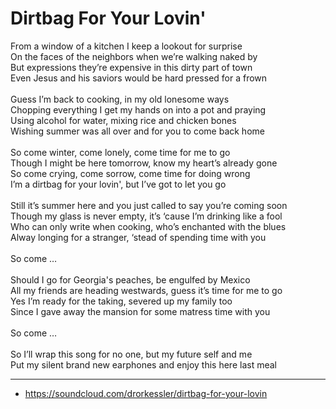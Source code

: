 # Dirtbag For Your Lovin'

From a window of a kitchen I keep a lookout for surprise\
On the faces of the neighbors when we’re walking naked by\
But expressions they’re expensive in this dirty part of town\
Even Jesus and his saviors would be hard pressed for a frown\
\
Guess I’m back to cooking, in my old lonesome ways\
Chopping everything I get my hands on into a pot and praying\
Using alcohol for water, mixing rice and chicken bones\
Wishing summer was all over and for you to come back home\
\
So come winter, come lonely, come time for me to go\
Though I might be here tomorrow, know my heart’s already gone\
So come crying, come sorrow, come time for doing wrong\
I’m a dirtbag for your lovin', but I’ve got to let you go\
\
Still it’s summer here and you just called to say you’re coming soon\
Though my glass is never empty, it’s ‘cause I’m drinking like a fool\
Who can only write when cooking, who’s enchanted with the blues\
Alway longing for a stranger, ‘stead of spending time with you\
\
So come …\
\
Should I go for Georgia's peaches, be engulfed by Mexico\
All my friends are heading westwards, guess it’s time for me to go\
Yes I’m ready for the taking, severed up my family too\
Since I gave away the mansion for some matress time with you\
\
So come …\
\
So I’ll wrap this song for no one, but my future self and me\
Put my silent brand new earphones and enjoy this here last meal

---
- https://soundcloud.com/drorkessler/dirtbag-for-your-lovin
